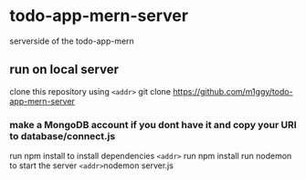 # todo-app-mern-server
serverside of the todo-app-mern

## run on local server
clone this repository using
`<addr>` git clone https://github.com/m1ggy/todo-app-mern-server

### make a MongoDB account if you dont have it and copy your URI to database/connect.js
run npm install to install dependencies
`<addr>` run npm install
run nodemon to start the server
`<addr>`nodemon server.js
